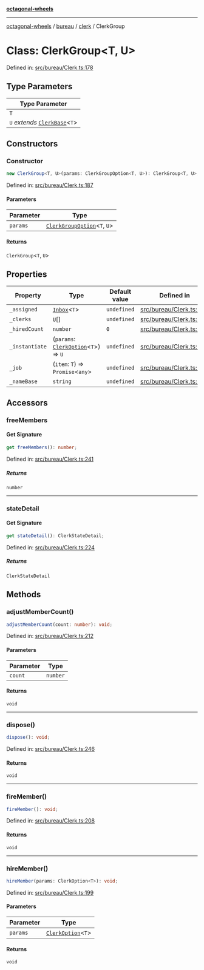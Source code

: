 [**octagonal-wheels**](../../../../../../README.md)

***

[octagonal-wheels](../../../../../../globals.md) / [bureau](../../../README.md) / [clerk](../README.md) / ClerkGroup

# Class: ClerkGroup\<T, U\>

Defined in: [src/bureau/Clerk.ts:178](https://github.com/vrtmrz/octagonal-wheels/blob/main/src/bureau/Clerk.ts#L178)

## Type Parameters

| Type Parameter |
| ------ |
| `T` |
| `U` *extends* [`ClerkBase`](ClerkBase.md)\<`T`\> |

## Constructors

### Constructor

```ts
new ClerkGroup<T, U>(params: ClerkGroupOption<T, U>): ClerkGroup<T, U>;
```

Defined in: [src/bureau/Clerk.ts:187](https://github.com/vrtmrz/octagonal-wheels/blob/main/src/bureau/Clerk.ts#L187)

#### Parameters

| Parameter | Type |
| ------ | ------ |
| `params` | [`ClerkGroupOption`](../type-aliases/ClerkGroupOption.md)\<`T`, `U`\> |

#### Returns

`ClerkGroup`\<`T`, `U`\>

## Properties

| Property | Type | Default value | Defined in |
| ------ | ------ | ------ | ------ |
| <a id="_assigned"></a> `_assigned` | [`Inbox`](../../inbox/classes/Inbox.md)\<`T`\> | `undefined` | [src/bureau/Clerk.ts:181](https://github.com/vrtmrz/octagonal-wheels/blob/main/src/bureau/Clerk.ts#L181) |
| <a id="_clerks"></a> `_clerks` | `U`[] | `undefined` | [src/bureau/Clerk.ts:179](https://github.com/vrtmrz/octagonal-wheels/blob/main/src/bureau/Clerk.ts#L179) |
| <a id="_hiredcount"></a> `_hiredCount` | `number` | `0` | [src/bureau/Clerk.ts:182](https://github.com/vrtmrz/octagonal-wheels/blob/main/src/bureau/Clerk.ts#L182) |
| <a id="_instantiate"></a> `_instantiate` | (`params`: [`ClerkOption`](../type-aliases/ClerkOption.md)\<`T`\>) => `U` | `undefined` | [src/bureau/Clerk.ts:184](https://github.com/vrtmrz/octagonal-wheels/blob/main/src/bureau/Clerk.ts#L184) |
| <a id="_job"></a> `_job` | (`item`: `T`) => `Promise`\<`any`\> | `undefined` | [src/bureau/Clerk.ts:183](https://github.com/vrtmrz/octagonal-wheels/blob/main/src/bureau/Clerk.ts#L183) |
| <a id="_namebase"></a> `_nameBase` | `string` | `undefined` | [src/bureau/Clerk.ts:180](https://github.com/vrtmrz/octagonal-wheels/blob/main/src/bureau/Clerk.ts#L180) |

## Accessors

### freeMembers

#### Get Signature

```ts
get freeMembers(): number;
```

Defined in: [src/bureau/Clerk.ts:241](https://github.com/vrtmrz/octagonal-wheels/blob/main/src/bureau/Clerk.ts#L241)

##### Returns

`number`

***

### stateDetail

#### Get Signature

```ts
get stateDetail(): ClerkStateDetail;
```

Defined in: [src/bureau/Clerk.ts:224](https://github.com/vrtmrz/octagonal-wheels/blob/main/src/bureau/Clerk.ts#L224)

##### Returns

`ClerkStateDetail`

## Methods

### adjustMemberCount()

```ts
adjustMemberCount(count: number): void;
```

Defined in: [src/bureau/Clerk.ts:212](https://github.com/vrtmrz/octagonal-wheels/blob/main/src/bureau/Clerk.ts#L212)

#### Parameters

| Parameter | Type |
| ------ | ------ |
| `count` | `number` |

#### Returns

`void`

***

### dispose()

```ts
dispose(): void;
```

Defined in: [src/bureau/Clerk.ts:246](https://github.com/vrtmrz/octagonal-wheels/blob/main/src/bureau/Clerk.ts#L246)

#### Returns

`void`

***

### fireMember()

```ts
fireMember(): void;
```

Defined in: [src/bureau/Clerk.ts:208](https://github.com/vrtmrz/octagonal-wheels/blob/main/src/bureau/Clerk.ts#L208)

#### Returns

`void`

***

### hireMember()

```ts
hireMember(params: ClerkOption<T>): void;
```

Defined in: [src/bureau/Clerk.ts:199](https://github.com/vrtmrz/octagonal-wheels/blob/main/src/bureau/Clerk.ts#L199)

#### Parameters

| Parameter | Type |
| ------ | ------ |
| `params` | [`ClerkOption`](../type-aliases/ClerkOption.md)\<`T`\> |

#### Returns

`void`
